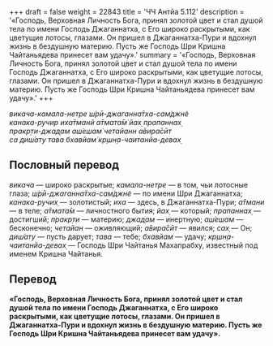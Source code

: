 +++
draft = false
weight = 22843
title = 'ЧЧ Антйа 5.112'
description = '«Господь, Верховная Личность Бога, принял золотой цвет и стал душой тела по имени Господь Джаганнатха, с Его широко раскрытыми, как цветущие лотосы, глазами. Он пришел в Джаганнатха-Пури и вдохнул жизнь в бездушную материю. Пусть же Господь Шри Кришна Чайтаньядева принесет вам удачу».'
summary = '«Господь, Верховная Личность Бога, принял золотой цвет и стал душой тела по имени Господь Джаганнатха, с Его широко раскрытыми, как цветущие лотосы, глазами. Он пришел в Джаганнатха-Пури и вдохнул жизнь в бездушную материю. Пусть же Господь Шри Кришна Чайтаньядева принесет вам удачу».'
+++

_викача-камала-нетре ш́рӣ-джаганна̄тха-сам̇джн̃е  
канака-ручир иха̄тманй а̄тмата̄м̇ йах̣ прапаннах̣  
пракр̣ти-джад̣ам аш́ешам̇ четайанн а̄вира̄сӣт  
са диш́ату тава бхавйам̇ кр̣шн̣а-чаитанйа-девах̣_

## Пословный перевод

_викача_ — широко раскрытые; _камала_\-_нетре_ — в том, чьи лотосные глаза; _ш́рӣ_\-_джаганна̄тха_\-_сам̇джн̃е_ — по имени Шри Джаганнатха; _канака_\-_ручих̣_ — золотистый; _иха_ — здесь, в Джаганнатха-Пури; _а̄тмани_ — в теле; _а̄тмата̄м_ — личностного бытия; _йах̣_ — который; _прапаннах̣_ — достигший; _пракр̣ти_ — материю; _джад̣ам_ — инертную; _аш́ешам_ — бесконечно; _четайан_ — оживляющий; _а̄вира̄сӣт_ — явился; _сах̣_ — Он; _диш́ату_ — пусть дарует; _тава_ — тебе; _бхавйам_ — удачу; _кр̣шн̣а_\-_чаитанйа_\-_девах̣_ — Господь Шри Чайтанья Махапрабху, известный под именем Кришна Чайтанья.

## Перевод

**«Господь, Верховная Личность Бога, принял золотой цвет и стал душой тела по имени Господь Джаганнатха, с Его широко раскрытыми, как цветущие лотосы, глазами. Он пришел в Джаганнатха-Пури и вдохнул жизнь в бездушную материю. Пусть же Господь Шри Кришна Чайтаньядева принесет вам удачу».**
